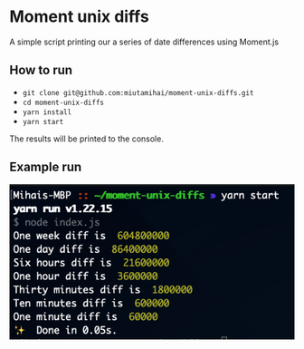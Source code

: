 # Moment unix diffs

A simple script printing our a series of date differences using Moment.js

## How to run
* `git clone git@github.com:miutamihai/moment-unix-diffs.git`
* `cd moment-unix-diffs`
* `yarn install`
* `yarn start`

The results will be printed to the console.

## Example run
![example](./img.png)


